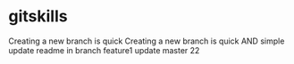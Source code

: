# gitskills
Creating a new branch is quick
Creating a new branch is quick AND simple
update readme in branch feature1
update master 22
